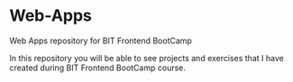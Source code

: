 # Web-Apps
Web Apps repository for BIT Frontend BootCamp

In this repository you will be able to see projects and exercises that I have created during BIT Frontend BootCamp course.
